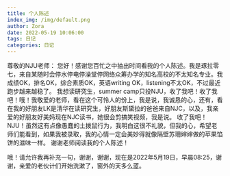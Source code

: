 ```yaml
---
title: 个人陈述
index_img: /img/default.png
author: Zora
date: 2022-05-19 10:06:00
tags: 日记
categories: 日记
---
```


尊敬的NJU老师：
您好！感谢您百忙之中抽出时间看我的个人陈述。我是琢拉零七，来自某随时会停水停电停澡堂停网络众筹办学的知名高校的不太知名专业。我成绩OK，排名OK，综合素质OK，英语writing OK，listening不太OK，不过最近跑步越来越稳了。
我想读研究生，summer camp只投NJU，收了我吧！收了我吧！哦！我敬爱的老师，看在这个可怜人的份上，我是说，我诚恳的心，还有，看在我的好朋友LK是清华在读研究生，好朋友斯黛拉的爸爸来自NJC，以及，我亲爱的好朋友好美妈现在NJC读书，她很会剪搞笑视频，我是说。
收了我吧！NJU！虽然这有点像愚蠢的土拨鼠行为，我明白这很不礼貌，但我的心，希望老师们能看到，如果我被录取，我的心情一定会美妙得就像隔壁苏珊婶婶做的苹果馅饼的滋味一样。
谢谢老师阅读我的个人陈述！

哦！请允许我再补充一句，谢谢，谢谢，现在是2022年5月19日，早晨08:25，谢谢，亲爱的老伙计们开始洗漱了，窗外的天多么蓝。
